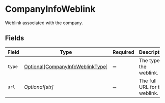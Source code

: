 # CompanyInfoWeblink

Weblink associated with the company.


## Fields

| Field                                                                             | Type                                                                              | Required                                                                          | Description                                                                       |
| --------------------------------------------------------------------------------- | --------------------------------------------------------------------------------- | --------------------------------------------------------------------------------- | --------------------------------------------------------------------------------- |
| `type`                                                                            | [Optional[CompanyInfoWeblinkType]](../../models/shared/companyinfoweblinktype.md) | :heavy_minus_sign:                                                                | The type of the weblink.                                                          |
| `url`                                                                             | *Optional[str]*                                                                   | :heavy_minus_sign:                                                                | The full URL for the weblink.                                                     |